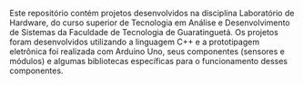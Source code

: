 Este repositório contém projetos desenvolvidos na disciplina Laboratório de Hardware, do curso superior de Tecnologia em Análise e Desenvolvimento de Sistemas da Faculdade de Tecnologia de Guaratinguetá.
Os projetos foram desenvolvidos utilizando a linguagem C++ e a prototipagem eletrônica foi realizada com Arduino Uno, seus componentes (sensores e módulos) e algumas bibliotecas específicas para o funcionamento desses componentes.
